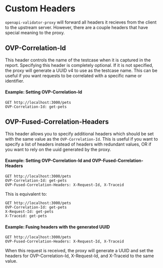 # Custom Headers

`openapi-validator-proxy` will forward all headers it recieves from the client to the upstream server. However, there are a couple headers that have special meaning to the proxy.

## OVP-Correlation-Id

This header controls the name of the testcase when it is captured in the report. Specifying this header is completely optional. If it is not specified, the proxy will generate a UUID v4 to use as the testcase name. This can be useful if you want requests to be correlated with a specific name or identifier.

#### Example: Setting OVP-Correlation-Id

```http
GET http://localhost:3000/pets
OVP-Correlation-Id: get-pets
```

## OVP-Fused-Correlation-Headers
This header allows you to specify additional headers which should be set with the same value as the `OVP-Correlation-Id`. This is useful if you want to specify a list of headers instead of headers with redundant values, OR if you want to rely on the uuid generated by the proxy.

#### Example: Setting OVP-Correlation-Id and OVP-Fused-Correlation-Headers

```http
GET http://localhost:3000/pets
OVP-Correlation-Id: get-pets
OVP-Fused-Correlation-Headers: X-Request-Id, X-Traceid
```

This is equivalent to:

```http
GET http://localhost:3000/pets
OVP-Correlation-Id: get-pets
X-Request-Id: get-pets
X-Traceid: get-pets
```

#### Example: Fusing headers with the generated UUID

```http
GET http://localhost:3000/pets
OVP-Fused-Correlation-Headers: X-Request-Id, X-Traceid
```

When this request is received, the proxy will generate a UUID and set the headers for OVP-Correlation-Id, X-Request-Id, and X-Traceid to the same value.
